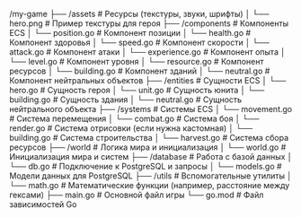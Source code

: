 /my-game
├── /assets               # Ресурсы (текстуры, звуки, шрифты)
│   └── hero.png          # Пример текстуры для героя
├── /components           # Компоненты ECS
│   └── position.go       # Компонент позиции
│   └── health.go         # Компонент здоровья
│   └── speed.go          # Компонент скорости
│   └── attack.go         # Компонент атаки
│   └── experience.go     # Компонент опыта
│   └── level.go          # Компонент уровня
│   └── resource.go       # Компонент ресурсов
│   └── building.go       # Компонент зданий
│   └── neutral.go        # Компонент нейтральных объектов
├── /entities             # Сущности ECS
│   └── hero.go           # Сущность героя
│   └── unit.go           # Сущность юнита
│   └── building.go       # Сущность здания
│   └── neutral.go        # Сущность нейтрального объекта
├── /systems              # Системы ECS
│   └── movement.go       # Система перемещения
│   └── combat.go         # Система боя
│   └── render.go         # Система отрисовки (если нужна кастомная)
│   └── building.go       # Система строительства
│   └── harvest.go        # Система сбора ресурсов
├── /world                # Логика мира и инициализация
│   └── world.go          # Инициализация мира и систем
├── /database             # Работа с базой данных
│   └── db.go             # Подключение к PostgreSQL и запросы
│   └── models.go         # Модели данных для PostgreSQL
├── /utils                # Вспомогательные утилиты
│   └── math.go           # Математические функции (например, расстояние между гексами)
├── main.go               # Основной файл игры
└── go.mod                # Файл зависимостей Go